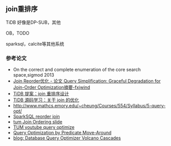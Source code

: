 
## join重排序

TiDB 好像是DP-SUB，其他

OB，TODO

sparksql，calcite等其他系统



### 参考论文
- On the correct and complete enumeration of the core search space,sigmod 2013
- [Join Reorder优化 - 论文 Query Simplification: Graceful Degradation for Join-Order Optimization摘要-fxjwind](https://www.cnblogs.com/fxjwind/p/11609913.html)
- [TiDB 提案：join 重排序设计](https://github.com/pingcap/tidb/blob/master/docs/design/2018-10-20-join-reorder-dp-v1.md) 
- [TiDB 源码学习：关于 join 的优化](https://zhuanlan.zhihu.com/p/62486969)
- http://www.mathcs.emory.edu/~cheung/Courses/554/Syllabus/5-query-opt/
- [SparkSQL reorder join](https://www.waitingforcode.com/apache-spark-sql/reorder-join-optimizer-cost-based-optimization/read#reordering_joins-the_cost_based_version)
- [tum Join Ordering slide](https://db.in.tum.de/teaching/ws2122/queryopt/slides/chapter3.pdf?lang=en)
- [TUM youtube query optimize](https://www.youtube.com/watch?v=5PxAmNud03k)
- [Query Optimization by Predicate Move-Around](https://www.vldb.org/conf/1994/P096.PDF)
- [blog: Database Query Optimizer Volcano Cascades](https://accelazh.github.io/database/Database-Query-Optimizer-Volcano-Cascades)

